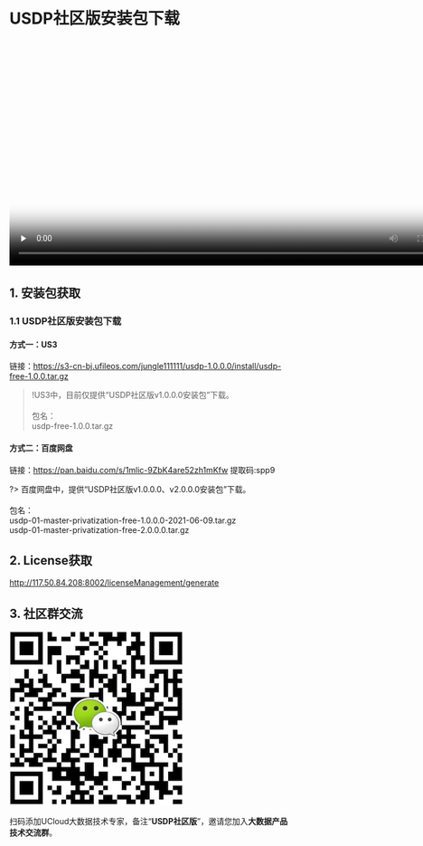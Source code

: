 # USDP社区版安装包下载



<video id="video" length=1000 width=800 controls="" preload="none" poster="http://test-leon.cn-bj.ufileos.com/USDP介绍视频/%E5%B9%BB%E7%81%AF%E7%89%872.png">
      <source id="mp4" src="http://jungle111111.cn-bj.ufileos.com/usdp-1.0.0.0/video/mp4/2.USDP%E4%B8%8B%E8%BD%BD.mp4">
</video>





## 1. 安装包获取

### 1.1 USDP社区版安装包下载

#### 方式一：US3

链接：https://s3-cn-bj.ufileos.com/jungle111111/usdp-1.0.0.0/install/usdp-free-1.0.0.tar.gz

> !US3中，目前仅提供“USDP社区版v1.0.0.0安装包”下载。</br></br>包名：</br>usdp-free-1.0.0.tar.gz



#### 方式二：百度网盘

链接：https://pan.baidu.com/s/1mlic-9ZbK4are52zh1mKfw 
提取码:spp9

?> 百度网盘中，提供“USDP社区版v1.0.0.0、v2.0.0.0安装包”下载。</br></br>包名：</br>usdp-01-master-privatization-free-1.0.0.0-2021-06-09.tar.gz</br>usdp-01-master-privatization-free-2.0.0.0.tar.gz



## 2. License获取

http://117.50.84.208:8002/licenseManagement/generate



## 3. 社区群交流

![USDP智能大数据平台产品形象大图](../images/社区群助手.png)

扫码添加UCloud大数据技术专家，备注“**USDP社区版**”，邀请您加入**大数据产品技术交流群**。